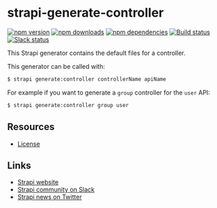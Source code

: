 # strapi-generate-controller

[![npm version](https://img.shields.io/npm/v/strapi-generate-controller.svg)](https://www.npmjs.org/package/strapi-generate-controller)
[![npm downloads](https://img.shields.io/npm/dm/strapi-generate-controller.svg)](https://www.npmjs.org/package/strapi-generate-controller)
[![npm dependencies](https://david-dm.org/strapi/strapi-generate-controller.svg)](https://david-dm.org/strapi/strapi-generate-controller)
[![Build status](https://travis-ci.org/strapi/strapi-generate-controller.svg?branch=master)](https://travis-ci.org/strapi/strapi-generate-controller)
[![Slack status](https://slack.strapi.io/badge.svg)](http://slack.strapi.io)

This Strapi generator contains the default files for a controller.

This generator can be called with:

```bash
$ strapi generate:controller controllerName apiName
```

For example if you want to generate a `group` controller for the `user` API:

```bash
$ strapi generate:controller group user
```

## Resources

- [License](LICENSE)

## Links

- [Strapi website](http://strapi.io/)
- [Strapi community on Slack](http://slack.strapi.io)
- [Strapi news on Twitter](https://twitter.com/strapijs)
